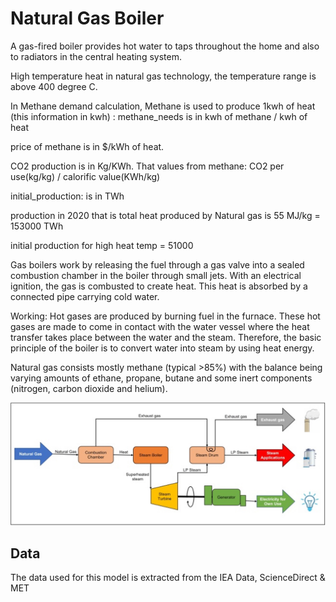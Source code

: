 # Natural Gas Boiler

A gas-fired boiler provides hot water to taps throughout the home and also to radiators in the central heating system.

High temperature heat in natural gas technology, the temperature range is above 400 degree C.

In Methane demand calculation, Methane is used to produce 1kwh of heat (this information in kwh) : methane_needs is in kwh of methane / kwh of heat

price of methane is in $/kWh of heat.

CO2 production is in Kg/KWh. That values from methane: CO2 per use(kg/kg) / calorific value(KWh/kg)

initial_production: is in TWh

production in 2020 that is total heat produced by Natural gas is 55 MJ/kg = 153000 TWh
    
initial production for high heat temp = 51000         

Gas boilers work by releasing the fuel through a gas valve into a sealed combustion chamber in the boiler through small jets. With an electrical ignition, the gas is combusted to create heat. This heat is absorbed by a connected pipe carrying cold water.

Working:
Hot gases are produced by burning fuel in the furnace. These hot gases are made to come in contact with the water vessel where the heat transfer takes place between the water and the steam. Therefore, the basic principle of the boiler is to convert water into steam by using heat energy.

Natural gas consists mostly methane (typical >85%) with the balance being varying amounts of ethane, propane, butane and some inert components (nitrogen, carbon dioxide and helium).

![img.png](img.png)
## Data     
The data used for this model is extracted from the IEA Data, ScienceDirect & MET

[^1]: [How Does a Gas Boiler Work – always70wade & IEA](https://always70wade.com/b/what-is-a-boiler-how-does-it-work#:~:text=Gas%20boilers%20work%20by%20releasing,connected%20pipe%20carrying%20cold%20water)

[^2]: [Natural Gas Boiler Overview - ScienceDirect](https://www.sciencedirect.com/topics/engineering/natural-gas-boiler)

[^3]: [About Natural Gas Process](https://www.innovativecombustion.com/natural-gas-fired-boilers/)

[^4]: [Natural Gas Model - ScienceDirect](https://www.sciencedirect.com/topics/engineering/natural-gas)

